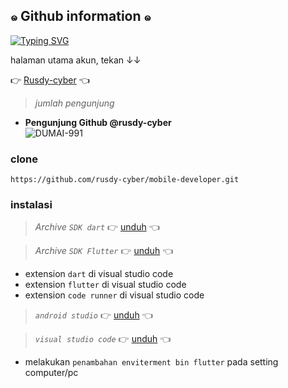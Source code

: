 ## ๑ Github information ๑ 

<a href="https://github.com/rusdy-cyber" target="_blank"><img src="http://readme-typing-svg.herokuapp.com?font=Fira+Code&pause=1000&color=AA56F7&random=false&width=435&lines=folow+github+saya+!!;selamat+datang" alt="Typing SVG" /></a>

halaman utama akun, tekan ↓↓

👉 [Rusdy-cyber](https://github.com/rusdy-cyber) 👈


> _jumlah pengunjung_

- **Pengunjung Github @rusdy-cyber**  
       ![DUMAI-991](https://komarev.com/ghpvc/?username=rusdy-cyber&color=blue)
  >


### clone
```
https://github.com/rusdy-cyber/mobile-developer.git
```
### instalasi
> _Archive `SDK dart`_
👉 [unduh](https://dart.dev/get-dart/archive) 👈

>  _Archive `SDK Flutter`_
👉 [unduh](https://docs.flutter.dev/get-started/install/windows/mobile?tab=download) 👈
- extension `dart` di visual studio code
- extension `flutter` di visual studio code
- extension `code runner` di visual studio code
> _`android studio`_
  👉 [unduh](https://developer.android.com/studio?gad_source=1&gclid=Cj0KCQiArrCvBhCNARIsAOkAGcXZSUlPerfAqU4DBZu37eSqlnZY28NITx0xM1m7SMVcAK-tObu_mmAaAkjxEALw_wcB&gclsrc=aw.ds&hl=id) 👈

> _`visual studio code`_
  👉 [unduh](https://code.visualstudio.com/) 👈

- melakukan `penambahan enviterment bin flutter` pada setting computer/pc
